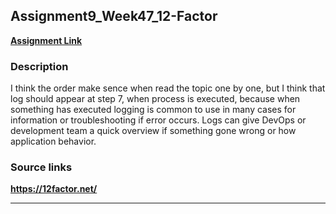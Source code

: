 ## Assignment9_Week47_12-Factor
**[Assignment Link]( https://datsoftlyngby.github.io/soft2020fall/resources/80748096-A9-12-Factor-App.pdf)**  

### Description  
I think the order make sence when read the topic one by one, but I think that log should appear at step 7, when process is executed, because when something has executed logging is common to use in many cases for information or troubleshooting if error occurs. Logs can give DevOps or development team a quick overview if something gone wrong or how application behavior.

### Source links
**https://12factor.net/**  
***

